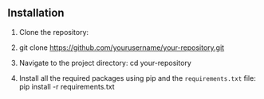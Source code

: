 ## Installation

1. Clone the repository:
2. git clone https://github.com/yourusername/your-repository.git

3. Navigate to the project directory:
cd your-repository

4. Install all the required packages using pip and the `requirements.txt` file:
pip install -r requirements.txt

